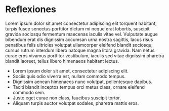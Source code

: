 # Reflexiones

Lorem ipsum dolor sit amet consectetur adipiscing elit torquent habitant, turpis fusce senectus porttitor dictum mi neque erat lobortis, suscipit gravida sociosqu fermentum maecenas iaculis vitae vel. Vulputate augue bibendum erat dis dignissim accumsan urna nostra sagittis, lacus risus penatibus felis ultricies volutpat ullamcorper eleifend blandit sociosqu, cursus rutrum interdum libero natoque magna litora gravida. Nam netus curae eros vivamus porttitor vestibulum, iaculis sed vitae dignissim pharetra blandit laoreet, tellus libero himenaeos habitant lectus.

- Lorem ipsum dolor sit amet, consectetur adipiscing elit.
- Sociis quis odio viverra est, nullam commodo tempus.
- Dignissim aenean himenaeos nunc volutpat, pellentesque dapibus.
- Taciti blandit inceptos tempus orci metus class, ornare eleifend commodo sem.
- Justo eget curae non class, faucibus suscipit tortor.
- Aliquam turpis auctor volutpat sodales, pharetra mattis eros.
